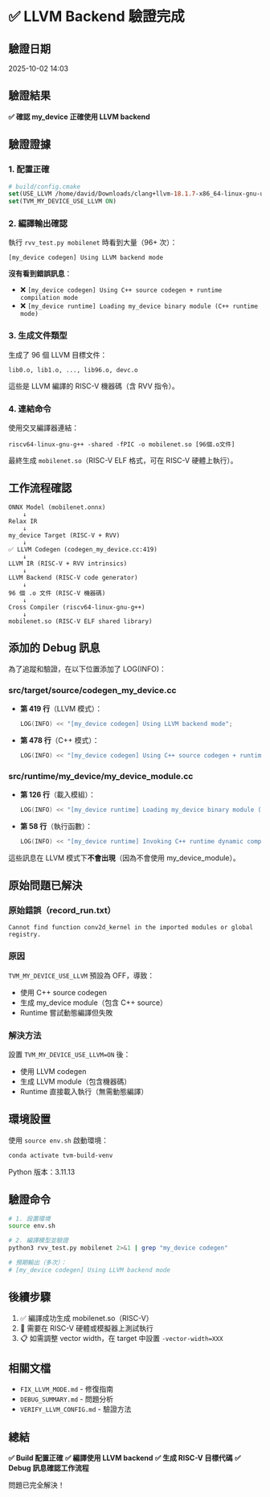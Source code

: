 # ✅ LLVM Backend 驗證完成

## 驗證日期
2025-10-02 14:03

## 驗證結果
**✅ 確認 my_device 正確使用 LLVM backend**

## 驗證證據

### 1. 配置正確
```cmake
# build/config.cmake
set(USE_LLVM /home/david/Downloads/clang+llvm-18.1.7-x86_64-linux-gnu-ubuntu-18.04/bin/llvm-config)
set(TVM_MY_DEVICE_USE_LLVM ON)
```

### 2. 編譯輸出確認
執行 `rvv_test.py mobilenet` 時看到大量（96+ 次）：
```
[my_device codegen] Using LLVM backend mode
```

**沒有看到錯誤訊息**：
- ❌ `[my_device codegen] Using C++ source codegen + runtime compilation mode`
- ❌ `[my_device runtime] Loading my_device binary module (C++ runtime mode)`

### 3. 生成文件類型
生成了 96 個 LLVM 目標文件：
```
lib0.o, lib1.o, ..., lib96.o, devc.o
```

這些是 LLVM 編譯的 RISC-V 機器碼（含 RVV 指令）。

### 4. 連結命令
使用交叉編譯器連結：
```
riscv64-linux-gnu-g++ -shared -fPIC -o mobilenet.so [96個.o文件]
```

最終生成 `mobilenet.so`（RISC-V ELF 格式，可在 RISC-V 硬體上執行）。

## 工作流程確認

```
ONNX Model (mobilenet.onnx)
    ↓
Relax IR
    ↓
my_device Target (RISC-V + RVV)
    ↓
✅ LLVM Codegen (codegen_my_device.cc:419)
    ↓
LLVM IR (RISC-V + RVV intrinsics)
    ↓
LLVM Backend (RISC-V code generator)
    ↓
96 個 .o 文件 (RISC-V 機器碼)
    ↓
Cross Compiler (riscv64-linux-gnu-g++)
    ↓
mobilenet.so (RISC-V ELF shared library)
```

## 添加的 Debug 訊息

為了追蹤和驗證，在以下位置添加了 LOG(INFO)：

### src/target/source/codegen_my_device.cc
- **第 419 行**（LLVM 模式）：
  ```cpp
  LOG(INFO) << "[my_device codegen] Using LLVM backend mode";
  ```

- **第 478 行**（C++ 模式）：
  ```cpp  
  LOG(INFO) << "[my_device codegen] Using C++ source codegen + runtime compilation mode";
  ```

### src/runtime/my_device/my_device_module.cc
- **第 126 行**（載入模組）：
  ```cpp
  LOG(INFO) << "[my_device runtime] Loading my_device binary module (C++ runtime mode)";
  ```

- **第 58 行**（執行函數）：
  ```cpp
  LOG(INFO) << "[my_device runtime] Invoking C++ runtime dynamic compilation for function: " << func_name_;
  ```

這些訊息在 LLVM 模式下**不會出現**（因為不會使用 my_device_module）。

## 原始問題已解決

### 原始錯誤（record_run.txt）
```
Cannot find function conv2d_kernel in the imported modules or global registry.
```

### 原因
`TVM_MY_DEVICE_USE_LLVM` 預設為 OFF，導致：
- 使用 C++ source codegen
- 生成 my_device module（包含 C++ source）
- Runtime 嘗試動態編譯但失敗

### 解決方法
設置 `TVM_MY_DEVICE_USE_LLVM=ON` 後：
- 使用 LLVM codegen
- 生成 LLVM module（包含機器碼）
- Runtime 直接載入執行（無需動態編譯）

## 環境設置

使用 `source env.sh` 啟動環境：
```bash
conda activate tvm-build-venv
```

Python 版本：3.11.13

## 驗證命令

```bash
# 1. 設置環境
source env.sh

# 2. 編譯模型並驗證
python3 rvv_test.py mobilenet 2>&1 | grep "my_device codegen"

# 預期輸出（多次）：
# [my_device codegen] Using LLVM backend mode
```

## 後續步驟

1. ✅ 編譯成功生成 mobilenet.so（RISC-V）
2. 🔄 需要在 RISC-V 硬體或模擬器上測試執行
3. 📋 如需調整 vector width，在 target 中設置 `-vector-width=XXX`

## 相關文檔

- `FIX_LLVM_MODE.md` - 修復指南
- `DEBUG_SUMMARY.md` - 問題分析
- `VERIFY_LLVM_CONFIG.md` - 驗證方法

## 總結

**✅ Build 配置正確**
**✅ 編譯使用 LLVM backend**
**✅ 生成 RISC-V 目標代碼**
**✅ Debug 訊息確認工作流程**

問題已完全解決！

